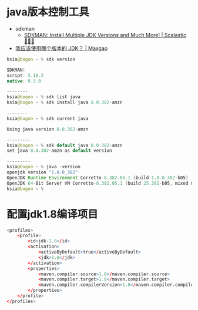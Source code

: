 #  java版本控制工具
- sdkman
	- [SDKMAN: Install Multiple JDK Versions and Much More! | Scalastic 👨🏻‍💻](https://scalastic.io/en/installer-java-sdkman/)
- [我应该使用哪个版本的 JDK？ | Maxgao](https://www.ga0x.com/docs/Java/base/whichjdk)
```java
ksia@bogon ~ % sdk version

SDKMAN!
script: 5.18.2
native: 0.3.0

--------
ksia@bogon ~ % sdk list java
ksia@bogon ~ % sdk install java 8.0.382-amzn

--------
ksia@bogon ~ % sdk current java 

Using java version 8.0.382-amzn

---------
ksia@bogon ~ % sdk default java 8.0.382-amzn 
set java 8.0.382-amzn as default version

---------
ksia@bogon ~ % java -version 
openjdk version "1.8.0_382"
OpenJDK Runtime Environment Corretto-8.382.05.1 (build 1.8.0_382-b05)
OpenJDK 64-Bit Server VM Corretto-8.382.05.1 (build 25.382-b05, mixed mode)
ksia@bogon ~ % 
```

# 配置jdk1.8编译项目
```r
<profiles>
	<profile>
		<id>jdk-1.8</id>
		<activation>
			<activeByDefault>true</activeByDefault>
			<jdk>1.8</jdk>
		</activation>
		<properties>
			<maven.compiler.source>1.8</maven.compiler.source>
			<maven.compiler.target>1.8</maven.compiler.target>
			<maven.compiler.compilerVersion>1.8</maven.compiler.compilerVersion>
		</properties>
	</profile>
</profiles>
```